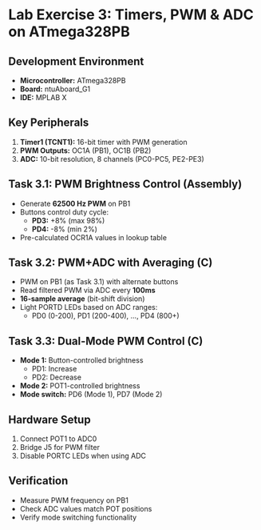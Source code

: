 # Lab Exercise 3: Timers, PWM & ADC on ATmega328PB

## Development Environment
- **Microcontroller:** ATmega328PB  
- **Board:** ntuAboard_G1  
- **IDE:** MPLAB X  

## Key Peripherals
1. **Timer1 (TCNT1):** 16-bit timer with PWM generation
2. **PWM Outputs:** OC1A (PB1), OC1B (PB2)  
3. **ADC:** 10-bit resolution, 8 channels (PC0-PC5, PE2-PE3)  

## Task 3.1: PWM Brightness Control (Assembly)
- Generate **62500 Hz PWM** on PB1  
- Buttons control duty cycle:  
  - **PD3:** +8% (max 98%)  
  - **PD4:** -8% (min 2%)  
- Pre-calculated OCR1A values in lookup table  

## Task 3.2: PWM+ADC with Averaging (C)
- PWM on PB1 (as Task 3.1) with alternate buttons  
- Read filtered PWM via ADC every **100ms**  
- **16-sample average** (bit-shift division)  
- Light PORTD LEDs based on ADC ranges:  
  - PD0 (0-200), PD1 (200-400), ..., PD4 (800+)  

## Task 3.3: Dual-Mode PWM Control (C)
- **Mode 1:** Button-controlled brightness  
  - PD1: Increase  
  - PD2: Decrease  
- **Mode 2:** POT1-controlled brightness  
- **Mode switch:** PD6 (Mode 1), PD7 (Mode 2)  

## Hardware Setup
1. Connect POT1 to ADC0  
2. Bridge J5 for PWM filter  
3. Disable PORTC LEDs when using ADC  

## Verification
- Measure PWM frequency on PB1  
- Check ADC values match POT positions  
- Verify mode switching functionality  